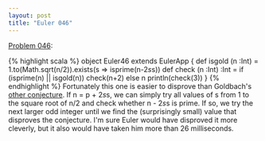 ```yaml
---
layout: post
title: "Euler 046"
---
```


[Problem 046]\:

{% highlight scala %}
object Euler46 extends EulerApp {
  def isgold (n :Int) = 1.to(Math.sqrt(n/2)).exists(s => isprime(n-2*s*s))
  def check (n :Int) :Int = if (isprime(n) || isgold(n)) check(n+2) else n
  println(check(3))
}
{% endhighlight %}
Fortunately this one is easier to disprove than Goldbach's <a href="http://en.wikipedia.org/wiki/Goldbach%27s_conjecture">other conjecture</a>. If n = p + 2*s*s, we can simply try all values of s from 1 to the square root of n/2 and check whether n - 2*s*s is prime. If so, we try the next larger odd integer until we find the (surprisingly small) value that disproves the conjecture. I'm sure Euler would have disproved it more cleverly, but it also would have taken him more than 26 milliseconds.



[Problem 046]: http://projecteuler.net/index.php?section=problems&id=46
